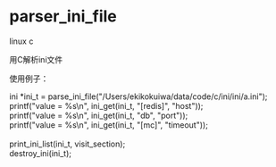parser_ini_file
===============

linux c

用C解析ini文件

使用例子：

ini *ini_t = parse_ini_file("/Users/ekikokuiwa/data/code/c/ini/ini/a.ini");<br>
printf("value = %s\n", ini_get(ini_t, "[redis]", "host"));<br>
printf("value = %s\n", ini_get(ini_t, "db", "port"));<br>
printf("value = %s\n", ini_get(ini_t, "[mc]", "timeout"));<br><br>
print_ini_list(ini_t, visit_section);<br>
destroy_ini(ini_t);
 

